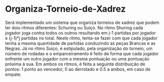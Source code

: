 Organiza-Torneio-de-Xadrez
==========================

Será implementado um sistema que organiza torneios de xadrez que podem ter dois ritmos diferentes: Schuring ou Suiço.  No ritmo Shuring cada jogador joga contra todos os outros resultando em j-1 partidas por jogador e (j-1)*j partidas no total. Neste ritmo, tenta-se fazer com que cada jogador tenha a mesma quantidade de partidas conduzindo as peças Brancas e as Negras. Já no ritmo Suiço, é estipulado, pela organização do torneio, um número de rodadas e o emparceiramento é feito de forma que cada jogador enfrente um outro jogador com a mesma pontuação ou uma pontuação próxima à sua.  Em ambos os ritmos, é feita a seguinte distribuição de pontos: 1 ponto ao vencedor, 0 ao derrotado e 0.5 a ambos, em caso de empate.

